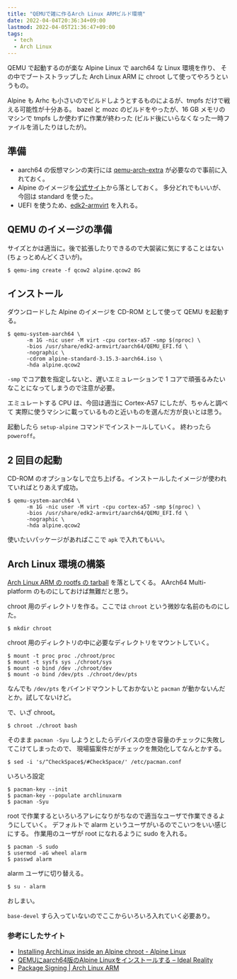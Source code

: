 ```yaml
---
title: "QEMUで雑に作るArch Linux ARMビルド環境"
date: 2022-04-04T20:36:34+09:00
lastmod: 2022-04-05T21:36:47+09:00
tags:
  - tech
  - Arch Linux
---
```


QEMU で起動するのが楽な Alpine Linux で aarch64 な Linux 環境を作り、
その中でブートストラップした Arch Linux ARM に chroot して使ってやろうというもの。

Alpine も Arhc も小さいのでビルドしようとするものによるが、tmpfs だけで戦える可能性が十分ある。
bazel と mozc のビルドをやったが、16 GB メモリのマシンで tmpfs しか使わずに作業が終わった (ビルド後にいらなくなった一時ファイルを消したりはしたが)。

## 準備

- aarch64 の仮想マシンの実行には [qemu-arch-extra](https://archlinux.org/packages/extra/x86_64/qemu-arch-extra/) が必要なので事前に入れておく。
- Alpine のイメージを[公式サイト](https://www.alpinelinux.org/downloads/)から落としておく。
多分どれでもいいが、今回は standard を使った。
- UEFI を使うため、[edk2-armvirt](https://archlinux.org/packages/extra/x86_64/edk2-armvirt/) を入れる。

## QEMU のイメージの準備

サイズとかは適当に。後で拡張したりできるので大袈裟に気にすることはない (ちょっとめんどくさいが)。

```shell
$ qemu-img create -f qcow2 alpine.qcow2 8G
```

## インストール

ダウンロードした Alpine のイメージを CD-ROM として使って QEMU を起動する。

```shell
$ qemu-system-aarch64 \
      -m 1G -nic user -M virt -cpu cortex-a57 -smp $(nproc) \
      -bios /usr/share/edk2-armvirt/aarch64/QEMU_EFI.fd \
      -nographic \
      -cdrom alpine-standard-3.15.3-aarch64.iso \
      -hda alpine.qcow2
```

`-smp` でコア数を指定しないと、遅いエミュレーションで 1 コアで頑張るみたいなことになってしまうので注意が必要。

エミュレートする CPU は、今回は適当に Cortex-A57 にしたが、ちゃんと調べて
実際に使うマシンに載っているものと近いものを選んだ方が良いとは思う。

起動したら `setup-alpine` コマンドでインストールしていく。
終わったら `poweroff`。

## 2 回目の起動

CD-ROM のオプションなしで立ち上げる。インストールしたイメージが使われていればとりあえず成功。

```shell
$ qemu-system-aarch64 \
      -m 1G -nic user -M virt -cpu cortex-a57 -smp $(nproc) \
      -bios /usr/share/edk2-armvirt/aarch64/QEMU_EFI.fd \
      -nographic \
      -hda alpine.qcow2
```

使いたいパッケージがあればここで `apk` で入れてもいい。

## Arch Linux 環境の構築

[Arch Linux ARM の rootfs の tarball](https://archlinuxarm.org/about/downloads) を落としてくる。
AArch64 Multi-platform のものにしておけば無難だと思う。

chroot 用のディレクトリを作る。ここでは `chroot` という微妙な名前のものにした。

```shell
$ mkdir chroot
```

chroot 用のディレクトリの中に必要なディレクトリをマウントしていく。

```shell
$ mount -t proc proc ./chroot/proc
$ mount -t sysfs sys ./chroot/sys
$ mount -o bind /dev ./chroot/dev
$ mount -o bind /dev/pts ./chroot/dev/pts
```

なんでも `/dev/pts` をバインドマウントしておかないと `pacman` が動かないんだとか。試してないけど。

で、いざ chroot。

```shell
$ chroot ./chroot bash
```

そのまま `pacman -Syu` しようとしたらデバイスの空き容量のチェックに失敗してこけてしまったので、
現場猫案件だがチェックを無効化してなんとかする。

```shell
$ sed -i 's/^CheckSpace$/#CheckSpace/' /etc/pacman.conf
```

いろいろ設定

```shell
$ pacman-key --init
$ pacman-key --populate archlinuxarm
$ pacman -Syu
```

root で作業するといろいろアレになりがちなので適当なユーザで作業できるようにしていく。
デフォルトで alarm というユーザがいるのでこいつをいい感じにする。
作業用のユーザが root になれるように sudo を入れる。


```shell
$ pacman -S sudo
$ usermod -aG wheel alarm
$ passwd alarm
```

alarm ユーザに切り替える。

```shell
$ su - alarm
```

おしまい。

`base-devel` すら入っていないのでここからいろいろ入れていく必要あり。

### 参考にしたサイト

- [Installing ArchLinux inside an Alpine chroot - Alpine Linux](https://wiki.alpinelinux.org/wiki/Installing_ArchLinux_inside_an_Alpine_chroot)
- [QEMUにaarch64版のAlpine Linuxをインストールする – Ideal Reality](https://ideal-reality.com/computer/linux/qemu-alpine-virt/)
- [Package Signing | Arch Linux ARM](https://archlinuxarm.org/about/package-signing)
